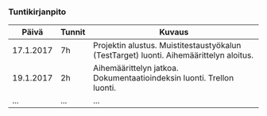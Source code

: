 ### Tuntikirjanpito
Päivä | Tunnit | Kuvaus
--------------- | ----- | ------
17.1.2017 | 7h | Projektin alustus. Muistitestaustyökalun (TestTarget) luonti. Aihemäärittelyn aloitus.
19.1.2017 | 2h | Aihemäärittelyn jatkoa. Dokumentaatioindeksin luonti. Trellon luonti.
... | ... | ...
